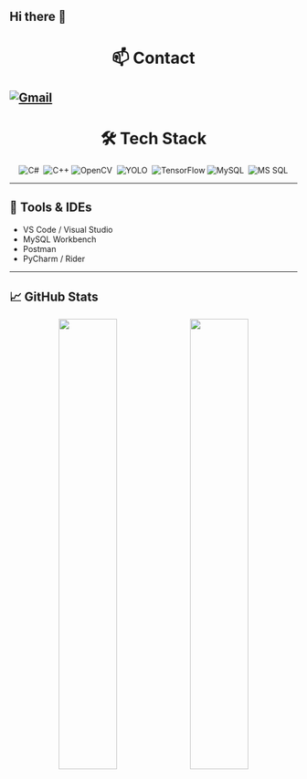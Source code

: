 ## Hi there 👋

<h1 align="center">📫 Contact</h1>

[![Gmail](https://img.shields.io/badge/Gmail-D14836?style=flat&logo=gmail&logoColor=white)](mailto:azbxabcd4@gmail.com) 
---

<h1 align="center">🛠 Tech Stack</h1>

<p align="center">
  <img src="https://img.shields.io/badge/C%23-239120?style=flat&logo=c-sharp" alt="C#" />&nbsp;
  <img src="https://img.shields.io/badge/C%2B%2B-00599C?style=flat&logo=c-plusplus" alt="C++" />
  <img src="https://img.shields.io/badge/OpenCV-5C3EE8?style=flat&logo=opencv" alt="OpenCV" />&nbsp;
  <img src="https://img.shields.io/badge/YOLO-FF0000?style=flat&logo=yolo" alt="YOLO" />&nbsp;
  <img src="https://img.shields.io/badge/TensorFlow-FF6F00?style=flat&logo=tensorflow" alt="TensorFlow" />
  <img src="https://img.shields.io/badge/MySQL-4479A1?style=flat&logo=mysql" alt="MySQL" />&nbsp;
  <img src="https://img.shields.io/badge/MSSQL-CC2927?style=flat&logo=microsoft-sql-server" alt="MS SQL" />
</p>

---

## 🔧 Tools & IDEs

- VS Code / Visual Studio  
- MySQL Workbench  
- Postman  
- PyCharm / Rider  

---

## 📈 GitHub Stats

<p align="center">
  <img src="https://github-readme-stats.vercel.app/api?username=your-github-id&show_icons=true&theme=vue-dark" width="45%" />
  <img src="https://github-readme-stats.vercel.app/api/top-langs/?username=your-github-id&layout=compact&theme=vue-dark" width="45%" />
</p>

